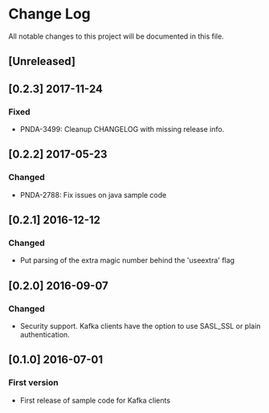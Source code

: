 # Change Log
All notable changes to this project will be documented in this file.

## [Unreleased]

## [0.2.3] 2017-11-24
### Fixed
- PNDA-3499: Cleanup CHANGELOG with missing release info.

## [0.2.2] 2017-05-23
### Changed
- PNDA-2788: Fix issues on java sample code

## [0.2.1] 2016-12-12
### Changed
- Put parsing of the extra magic number behind the 'useextra' flag

## [0.2.0] 2016-09-07
### Changed
- Security support. Kafka clients have the option to use SASL_SSL or plain authentication.

## [0.1.0] 2016-07-01
### First version
- First release of sample code for Kafka clients
